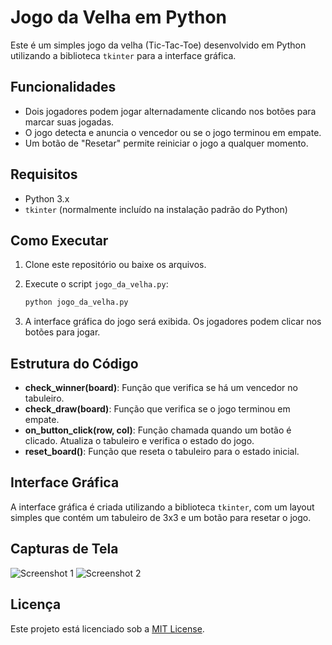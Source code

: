 # Jogo da Velha em Python

Este é um simples jogo da velha (Tic-Tac-Toe) desenvolvido em Python utilizando a biblioteca `tkinter` para a interface gráfica.

## Funcionalidades

- Dois jogadores podem jogar alternadamente clicando nos botões para marcar suas jogadas.
- O jogo detecta e anuncia o vencedor ou se o jogo terminou em empate.
- Um botão de "Resetar" permite reiniciar o jogo a qualquer momento.

## Requisitos

- Python 3.x
- `tkinter` (normalmente incluído na instalação padrão do Python)

## Como Executar

1. Clone este repositório ou baixe os arquivos.

2. Execute o script `jogo_da_velha.py`:

    ```sh
    python jogo_da_velha.py
    ```

3. A interface gráfica do jogo será exibida. Os jogadores podem clicar nos botões para jogar.

## Estrutura do Código

- **check_winner(board)**: Função que verifica se há um vencedor no tabuleiro.
- **check_draw(board)**: Função que verifica se o jogo terminou em empate.
- **on_button_click(row, col)**: Função chamada quando um botão é clicado. Atualiza o tabuleiro e verifica o estado do jogo.
- **reset_board()**: Função que reseta o tabuleiro para o estado inicial.

## Interface Gráfica

A interface gráfica é criada utilizando a biblioteca `tkinter`, com um layout simples que contém um tabuleiro de 3x3 e um botão para resetar o jogo.

## Capturas de Tela

![Screenshot 1](screenshot_1.png)
![Screenshot 2](screenshot_2.png)

## Licença

Este projeto está licenciado sob a [MIT License](LICENSE).

